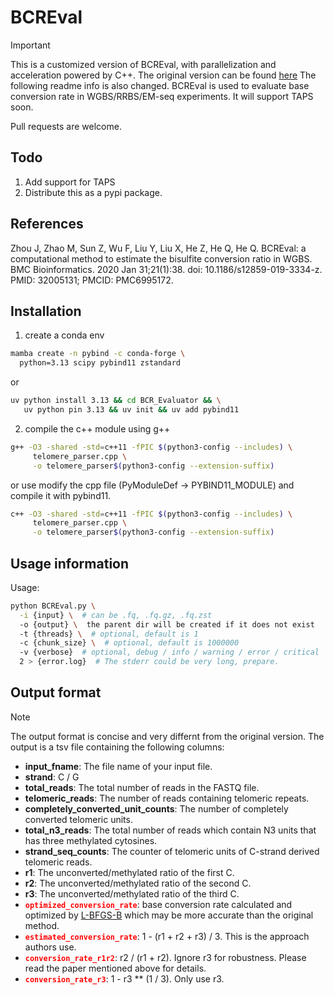 # BCREval
>[!IMPORTANT]
> This is a customized version of BCREval, with parallelization and acceleration powered by C++.
> The original version can be found [here](https://github.com/hqyone/BCR_Evaluator)
> The following readme info is also changed.
BCREval is used to evaluate base conversion rate in WGBS/RRBS/EM-seq experiments. It will support TAPS soon.

Pull requests are welcome.

## Todo
1. Add support for TAPS
2. Distribute this as a pypi package.

## References
Zhou J, Zhao M, Sun Z, Wu F, Liu Y, Liu X, He Z, He Q, He Q. BCREval: a computational method to estimate the bisulfite conversion ratio in WGBS. BMC Bioinformatics. 2020 Jan 31;21(1):38. doi: 10.1186/s12859-019-3334-z. PMID: 32005131; PMCID: PMC6995172.

## Installation
1. create a conda env
```bash
mamba create -n pybind -c conda-forge \
  python=3.13 scipy pybind11 zstandard
```

or
```bash
uv python install 3.13 && cd BCR_Evaluator && \
   uv python pin 3.13 && uv init && uv add pybind11
```

2. compile the c++ module using g++
```bash
g++ -O3 -shared -std=c++11 -fPIC $(python3-config --includes) \
     telomere_parser.cpp \
     -o telomere_parser$(python3-config --extension-suffix)
```
or use modify the cpp file (PyModuleDef -> PYBIND11_MODULE) and compile it with pybind11.
```bash
c++ -O3 -shared -std=c++11 -fPIC $(python3-config --includes) \
     telomere_parser.cpp \
     -o telomere_parser$(python3-config --extension-suffix)
```

## Usage information
Usage:
```bash
python BCREval.py \
  -i {input} \  # can be .fq, .fq.gz, .fq.zst
  -o {output} \  the parent dir will be created if it does not exist
  -t {threads} \  # optional, default is 1
  -c {chunk_size} \  # optional, default is 1000000
  -v {verbose}  # optional, debug / info / warning / error / critical
  2 > {error.log}  # The stderr could be very long, prepare.
```

## Output format
> [!NOTE]
> The output format is concise and very differnt from the original version.
The output is a tsv file containing the following columns:
+ **input_fname**: The file name of your input file.
+ **strand**: C / G
+ **total_reads**: The total number of reads in the FASTQ file.
+ **telomeric_reads**: The number of reads containing telomeric repeats.
+ **completely_converted_unit_counts**: The number of completely converted telomeric units.
+ **total_n3_reads**: The total number of reads which contain N3 units that has three methylated cytosines.
+ **strand_seq_counts**: The counter of telomeric units of C-strand derived telomeric reads.
+ **r1**: The unconverted/methylated ratio of the first C.
+ **r2**: The unconverted/methylated ratio of the second C.
+ **r3**: The unconverted/methylated ratio of the third C.
+ **<code style="color : red">optimized_conversion_rate</code>**: base conversion rate calculated and optimized by [L-BFGS-B](https://en.wikipedia.org/wiki/Limited-memory_BFGS) which may be more accurate than the original method.
+ **<code style="color : red">estimated_conversion_rate</code>**: 1 - (r1 + r2 + r3) / 3. This is the approach authors use.
+ **<code style="color : red">conversion_rate_r1r2</code>**: r2 / (r1 + r2). Ignore r3 for robustness. Please read the paper mentioned above for details.
+ **<code style="color : red">conversion_rate_r3</code>**: 1 - r3 ** (1 / 3). Only use r3.
